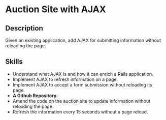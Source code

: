 # Auction Site with AJAX

## Description

Given an existing application, add AJAX for submitting information without reloading the page.

## Skills

* Understand what AJAX is and how it can enrich a Rails application.
* Implement AJAX to refresh information on a page.
* Implement AJAX to accept a form submission without reloading its page.
* **A Github Repository.**
* Amend the code on the auction site to update information without reloading the page.
* Refresh the information every 15 seconds without a page reload.
